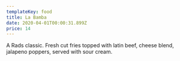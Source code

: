 ```yaml
---
templateKey: food
title: La Bamba
date: 2020-04-01T00:00:31.899Z
price: 14
---
```


A Rads classic. Fresh cut fries topped with latin beef, cheese blend, jalapeno poppers, served with sour cream.
